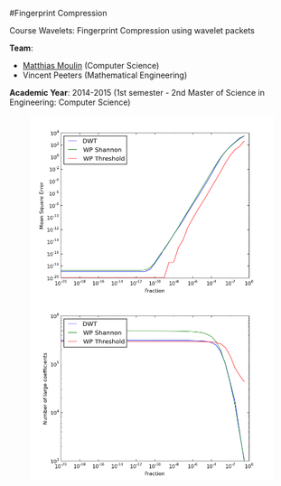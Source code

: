 #Fingerprint Compression

Course Wavelets: Fingerprint Compression using wavelet packets

**Team**:
* [Matthias Moulin](https://github.com/matt77hias) (Computer Science)
* Vincent Peeters (Mathematical Engineering)

**Academic Year**: 2014-2015 (1st semester - 2nd Master of Science in Engineering: Computer Science)


<p align="center">
<img src="img/section 3/db4_lvl=4_ppd/figure_3.1.png" width="430">
<img src="img/section 3/db4_lvl=4_ppd/figure_3.2.png" width="430">
</p>
